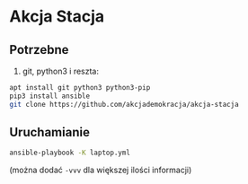 
# Akcja Stacja

## Potrzebne

1. git, python3 i reszta: 
```sh
apt install git python3 python3-pip
pip3 install ansible
git clone https://github.com/akcjademokracja/akcja-stacja
```
## Uruchamianie

```sh
ansible-playbook -K laptop.yml
````

(można dodać `-vvv` dla większej ilości informacji)

